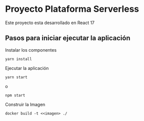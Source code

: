 # Proyecto Plataforma Serverless

Este proyecto esta desarrollado en React 17

## Pasos para iniciar ejecutar la aplicación

Instalar los componentes
```
yarn install
```

Ejecutar la aplicación
```
yarn start
```

o 

```
npm start
```

Construir la Imagen
```
docker build -t <<imagen> ./
```
